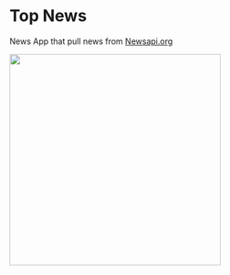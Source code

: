 # Top News

News App that pull news from <a href="https://newsapi.org/" target="_blank">Newsapi.org</a>

<img src="https://github.com/banhawchun/Images/blob/master/Top_News/TopNewsDemo.gif" width="370"> 
